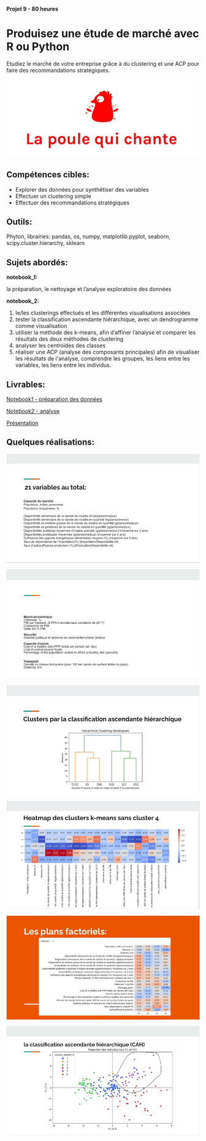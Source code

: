**Projet 9 - 80 heures** 

# Produisez une étude de marché avec R ou Python

Etudiez le marché de votre entreprise grâce à du clustering et une ACP pour faire des recommandations stratégiques. 

![enter image description here](https://github.com/piplagrivka/openclassrooms/blob/main/Projets/Projet09/images/1.jpg)

## Compétences cibles:

 - Explorer des données pour synthétiser des variables
 - Effectuer un clustering simple
 - Effectuer des recommandations stratégiques

## Outils:
Phyton, librairies: pandas, os, numpy, matplotlib.pyplot, seaborn, scipy.cluster.hierarchy, sklearn


## Sujets abordés:

**notebook_1:**   

   la préparation, le nettoyage et l’analyse exploratoire des données
 
**notebook_2:**
 1. le/les clusterings effectués et les différentes visualisations  associées
 2. tester la classification ascendante hiérarchique, avec un dendrogramme comme visualisation
 3. utiliser la méthode des k-means, afin d’affiner l’analyse et comparer les résultats des deux méthodes de clustering
 4. analyser les centroïdes des classes
 5. réaliser une ACP (analyse des composants principales) afin de visualiser les résultats de l'analyse, comprendre les groupes, les  liens entre les variables, les liens entre les individus.

## Livrables:

[Notebook1 - préparation des données](https://github.com/piplagrivka/openclassrooms/blob/main/Projets/Projet09/Gerasimova_Anna_projet9_notebook1.ipynb)

[Notebook2 - analyse](https://github.com/piplagrivka/openclassrooms/blob/main/Projets/Projet09/Gerasimova_Anna_projet9_notebook2.ipynb)

[Présentation](https://github.com/piplagrivka/openclassrooms/blob/main/Projets/Projet09/Gerasimova_Anna_projet9_presentation.pdf)

## Quelques réalisations:

![2](https://github.com/piplagrivka/openclassrooms/blob/main/Projets/Projet09/images/2.jpg)

![3](https://github.com/piplagrivka/openclassrooms/blob/main/Projets/Projet09/images/3.jpg)

![4](https://github.com/piplagrivka/openclassrooms/blob/main/Projets/Projet09/images/4.jpg)

![5](https://github.com/piplagrivka/openclassrooms/blob/main/Projets/Projet09/images/5.jpg)

![7](https://github.com/piplagrivka/openclassrooms/blob/main/Projets/Projet09/images/7.jpg)

![6](https://github.com/piplagrivka/openclassrooms/blob/main/Projets/Projet09/images/6.jpg)

